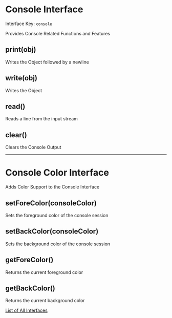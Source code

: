 # Console Interface

Interface Key: `console`

Provides Console Related Functions and Features

## print(obj)
Writes the Object followed by a newline

## write(obj)
Writes the Object

## read()
Reads a line from the input stream

## clear()
Clears the Console Output

_______

# Console Color Interface

Adds Color Support to the Console Interface

## setForeColor(consoleColor)
Sets the foreground color of the console session

## setBackColor(consoleColor)
Sets the background color of the console session

## getForeColor()
Returns the current foreground color

## getBackColor()
Returns the current background color


[List of All Interfaces](./Interfaces.md)